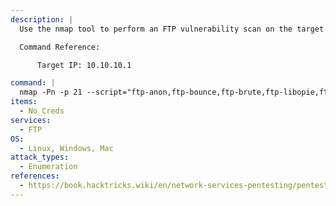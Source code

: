 ```yaml
---
description: |
  Use the nmap tool to perform an FTP vulnerability scan on the target system. This command leverages multiple nmap NSE scripts specific to FTP to identify common vulnerabilities, misconfigurations, and potential security issues in the FTP service.

  Command Reference:

      Target IP: 10.10.10.1

command: |
  nmap -Pn -p 21 --script="ftp-anon,ftp-bounce,ftp-brute,ftp-libopie,ftp-proftpd-backdoor,ftp-syst,ftp-vsftpd-backdoor,ftp-vuln-cve2010-4221" -sV 10.10.10.1
items:
  - No_Creds
services:
  - FTP
OS:
  - Linux, Windows, Mac
attack_types:
  - Enumeration
references:
  - https://book.hacktricks.wiki/en/network-services-pentesting/pentesting-ftp/index.html
---
```

